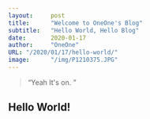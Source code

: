 ```yaml
---
layout:     post 
title:      "Welcome to OneOne's Blog"
subtitle:   "Hello World, Hello Blog"
date:       2020-01-17
author:     "OneOne"
URL: "/2020/01/17/hello-world/"
image:      "/img/P1210375.JPG"
---
```


> “Yeah It's on. ”


## Hello World!
